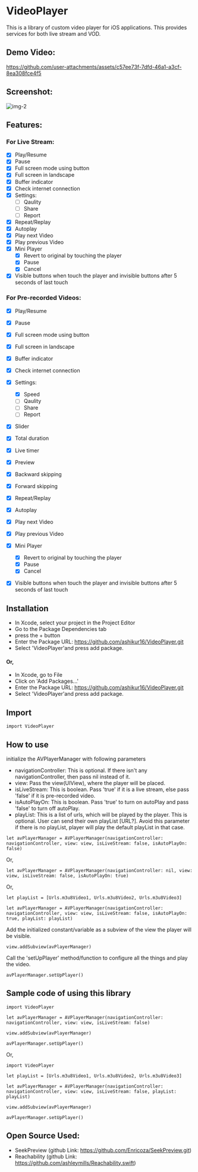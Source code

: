 # VideoPlayer

This is a library of custom video player for iOS applications. This provides services for both live stream and VOD.

## Demo Video:

https://github.com/user-attachments/assets/c57ee73f-7dfd-46a1-a3cf-8ea308fce4f5

## Screenshot:

![img-2](https://github.com/user-attachments/assets/2199242f-53eb-428f-bbc4-5b8143b22043)

## Features:
### For Live Stream:
- [X] Play/Resume
- [X] Pause
- [X] Full screen mode using button
- [X] Full screen in landscape
- [X] Buffer indicator
- [X] Check internet connection
- [X] Settings: 
    - [ ] Qaulity
    - [ ] Share
    - [ ] Report
- [X] Repeat/Replay
- [X] Autoplay
- [X] Play next Video
- [X] Play previous Video
- [X] Mini Player
    - [X] Revert to original by touching the player
    - [X] Pause
    - [X] Cancel
- [X] Visible buttons when touch the player and invisible buttons after 5 seconds of last touch
        
### For Pre-recorded Videos:
- [X] Play/Resume
- [X] Pause
- [X] Full screen mode using button
- [X] Full screen in landscape
- [X] Buffer indicator
- [X] Check internet connection
- [X] Settings: 
    - [X] Speed
    - [ ] Qaulity
    - [ ] Share
    - [ ] Report
- [X] Slider
- [X] Total duration
- [X] Live timer
- [X] Preview
- [X] Backward skipping 
- [X] Forward skipping
- [X] Repeat/Replay
- [X] Autoplay
- [X] Play next Video
- [X] Play previous Video
- [X] Mini Player
    - [X] Revert to original by touching the player
    - [X] Pause
    - [X] Cancel
- [X] Visible buttons when touch the player and invisible buttons after 5 seconds of last touch


## Installation
- In Xcode, select your project in the Project Editor
- Go to the Package Dependencies tab
- press the + button
- Enter the Package URL: https://github.com/ashikur16/VideoPlayer.git
- Select 'VideoPlayer'and press add package.

#### Or,
- In Xcode, go to File
- Click on 'Add Packages...'
- Enter the Package URL: https://github.com/ashikur16/VideoPlayer.git
- Select 'VideoPlayer'and press add package.


## Import

```
import VideoPlayer
```

## How to use
initialize the AVPlayerManager with following parameters
- navigationController: This is optional. If there isn't any navigationController, then pass nil instead of it.
- view: Pass the view(UIView), where the player will be placed. 
- isLiveStream: This is boolean. Pass 'true' if it is a live stream, else pass 'false' if it is pre-recorded video.
- isAutoPlayOn: This is boolean. Pass 'true' to turn on autoPlay and pass 'false' to turn off autoPlay.
- playList: This is a list of urls, which will be played by the player. This is optional. User can send their own playList [URL?]. Avoid this parameter if there is no playList, player will play the default playList in that case. 

```
let avPlayerManager = AVPlayerManager(navigationController: navigationController, view: view, isLiveStream: false, isAutoPlayOn: false)
```

Or,

```
let avPlayerManager = AVPlayerManager(navigationController: nil, view: view, isLiveStream: false, isAutoPlayOn: true)
```

Or,

```
let playList = [Urls.m3u8Video1, Urls.m3u8Video2, Urls.m3u8Video3]

let avPlayerManager = AVPlayerManager(navigationController: navigationController, view: view, isLiveStream: false, isAutoPlayOn: true, playList: playList)
```

Add the initialized constant/variable as a subview of the view the player will be visible.

```
view.addSubview(avPlayerManager)
```

Call the 'setUpPlayer' method/function to configure all the things and play the video. 

```
avPlayerManager.setUpPlayer()
```


## Sample code of using this library

```
import VideoPlayer

let avPlayerManager = AVPlayerManager(navigationController: navigationController, view: view, isLiveStream: false)
        
view.addSubview(avPlayerManager)
        
avPlayerManager.setUpPlayer()
```

Or,

```
import VideoPlayer

let playList = [Urls.m3u8Video1, Urls.m3u8Video2, Urls.m3u8Video3]

let avPlayerManager = AVPlayerManager(navigationController: navigationController, view: view, isLiveStream: false, playList: playList)
        
view.addSubview(avPlayerManager)
        
avPlayerManager.setUpPlayer()
```

## Open Source Used:

- SeekPreview (github Link: https://github.com/Enricoza/SeekPreview.git)
- Reachability (github Link: https://github.com/ashleymills/Reachability.swift)

